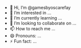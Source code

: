 - 👋 Hi, I’m @gamesbyoscarefay
- 👀 I’m interested in ...
- 🌱 I’m currently learning ...
- 💞️ I’m looking to collaborate on ...
- 📫 How to reach me ...
- 😄 Pronouns: ...
- ⚡ Fun fact: ...

<!---
gamesbyoscarefay/gamesbyoscarefay is a ✨ special ✨ repository because its `README.md` (this file) appears on your GitHub profile.
You can click the Preview link to take a look at your changes.
--->

